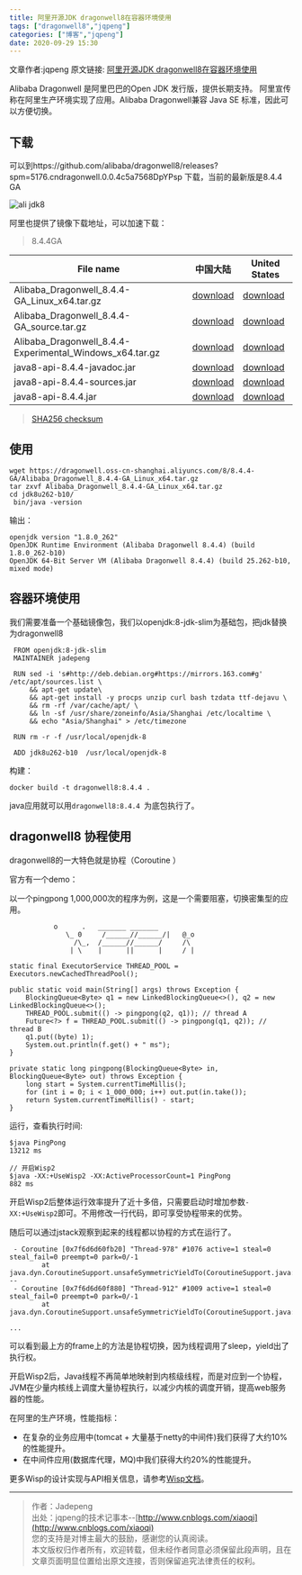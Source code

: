 ```yaml
---
title: 阿里开源JDK dragonwell8在容器环境使用
tags: ["dragonwell8","jqpeng"]
categories: ["博客","jqpeng"]
date: 2020-09-29 15:30
---
```

文章作者:jqpeng
原文链接: [阿里开源JDK dragonwell8在容器环境使用](https://www.cnblogs.com/xiaoqi/p/dragonwell8-docker.html)

Alibaba Dragonwell 是阿里巴巴的Open JDK 发行版，提供长期支持。 阿里宣传称在阿里生产环境实现了应用。Alibaba Dragonwell兼容 Java SE 标准，因此可以方便切换。

## 下载

可以到https://github.com/alibaba/dragonwell8/releases?spm=5176.cndragonwell.0.0.4c5a7568DpYPsp 下载，当前的最新版是8.4.4 GA

![ali jdk8](https://gitee.com/jadepeng/pic/raw/master/pic/2020/9/29/1601363568094.png)

阿里也提供了镜像下载地址，可以加速下载：


> 8.4.4GA



| File name | 中国大陆 | United States |
| --- | --- | --- |
| Alibaba\_Dragonwell\_8.4.4-GA\_Linux\_x64.tar.gz | [download](https://dragonwell.oss-cn-shanghai.aliyuncs.com/8/8.4.4-GA/Alibaba_Dragonwell_8.4.4-GA_Linux_x64.tar.gz) | [download](https://github.com/alibaba/dragonwell8/releases/download/dragonwell-8.4.4_jdk8u262-ga/Alibaba_Dragonwell_8.4.4-GA_Linux_x64.tar.gz) |
| Alibaba\_Dragonwell\_8.4.4-GA\_source.tar.gz | [download](https://dragonwell.oss-cn-shanghai.aliyuncs.com/8/8.4.4-GA/Alibaba_Dragonwell_8.4.4-GA_source.tar.gz) | [download](https://github.com/alibaba/dragonwell8/releases/download/dragonwell-8.4.4_jdk8u262-ga/Alibaba_Dragonwell_8.4.4-GA_source.tar.gz) |
| Alibaba\_Dragonwell\_8.4.4-Experimental\_Windows\_x64.tar.gz | [download](https://dragonwell.oss-cn-shanghai.aliyuncs.com/8/8.4.4-GA/Alibaba_Dragonwell_8.4.4-Experimental_Windows_x64.tar.gz) | [download](https://github.com/alibaba/dragonwell8/releases/download/dragonwell-8.4.4_jdk8u262-ga/Alibaba_Dragonwell_8.4.4-Experimental_Windows_x64.tar.gz) |
| java8-api-8.4.4-javadoc.jar | [download](https://dragonwell.oss-cn-shanghai.aliyuncs.com/8/8.4.4-GA/java8-api-8.4.4-javadoc.jar) | [download](https://github.com/alibaba/dragonwell8/releases/download/dragonwell-8.4.4_jdk8u262-ga/java8-api-8.4.4-javadoc.jar) |
| java8-api-8.4.4-sources.jar | [download](https://dragonwell.oss-cn-shanghai.aliyuncs.com/8/8.4.4-GA/java8-api-8.4.4-sources.jar) | [download](https://github.com/alibaba/dragonwell8/releases/download/dragonwell-8.4.4_jdk8u262-ga/java8-api-8.4.4-sources.jar) |
| java8-api-8.4.4.jar | [download](https://dragonwell.oss-cn-shanghai.aliyuncs.com/8/8.4.4-GA/java8-api-8.4.4.jar) | [download](https://github.com/alibaba/dragonwell8/releases/download/dragonwell-8.4.4_jdk8u262-ga/java8-api-8.4.4.jar) |



> [SHA256 checksum](https://github.com/alibaba/dragonwell8/releases/tag/dragonwell-8.4.4_jdk8u262-ga)


## 使用


    wget https://dragonwell.oss-cn-shanghai.aliyuncs.com/8/8.4.4-GA/Alibaba_Dragonwell_8.4.4-GA_Linux_x64.tar.gz
    tar zxvf Alibaba_Dragonwell_8.4.4-GA_Linux_x64.tar.gz 
    cd jdk8u262-b10/
     bin/java -version


输出：


    openjdk version "1.8.0_262"
    OpenJDK Runtime Environment (Alibaba Dragonwell 8.4.4) (build 1.8.0_262-b10)
    OpenJDK 64-Bit Server VM (Alibaba Dragonwell 8.4.4) (build 25.262-b10, mixed mode)


## 容器环境使用

我们需要准备一个基础镜像包，我们以openjdk:8-jdk-slim为基础包，把jdk替换为dragonwell8


     FROM openjdk:8-jdk-slim
     MAINTAINER jadepeng
     
     RUN sed -i 's#http://deb.debian.org#https://mirrors.163.com#g' /etc/apt/sources.list \
         && apt-get update\
         && apt-get install -y procps unzip curl bash tzdata ttf-dejavu \
         && rm -rf /var/cache/apt/ \
         && ln -sf /usr/share/zoneinfo/Asia/Shanghai /etc/localtime \
         && echo "Asia/Shanghai" > /etc/timezone
     
     RUN rm -r -f /usr/local/openjdk-8
     
     ADD jdk8u262-b10  /usr/local/openjdk-8


构建：


    docker build -t dragonwell8:8.4.4 .


java应用就可以用`dragonwell8:8.4.4 `为底包执行了。

## dragonwell8 协程使用

dragonwell8的一大特色就是协程（Coroutine ）

官方有一个demo：

以一个pingpong 1,000,000次的程序为例，这是一个需要阻塞，切换密集型的应用。


               o      .   _______ _______
                  \_ 0     /______//______/|   @_o
                    /\_,  /______//______/     /\
                   | \    |      ||      |     / |
    
    static final ExecutorService THREAD_POOL = Executors.newCachedThreadPool();
    
    public static void main(String[] args) throws Exception {
        BlockingQueue<Byte> q1 = new LinkedBlockingQueue<>(), q2 = new LinkedBlockingQueue<>();
        THREAD_POOL.submit(() -> pingpong(q2, q1)); // thread A
        Future<?> f = THREAD_POOL.submit(() -> pingpong(q1, q2)); // thread B
        q1.put((byte) 1);
        System.out.println(f.get() + " ms");
    }
    
    private static long pingpong(BlockingQueue<Byte> in, BlockingQueue<Byte> out) throws Exception {
        long start = System.currentTimeMillis();
        for (int i = 0; i < 1_000_000; i++) out.put(in.take());
        return System.currentTimeMillis() - start;
    }


运行，查看执行时间:


    $java PingPong
    13212 ms
    
    // 开启Wisp2
    $java -XX:+UseWisp2 -XX:ActiveProcessorCount=1 PingPong
    882 ms


开启Wisp2后整体运行效率提升了近十多倍，只需要启动时增加参数`-XX:+UseWisp2`即可。不用修改一行代码，即可享受协程带来的优势。

随后可以通过jstack观察到起来的线程都以协程的方式在运行了。


     - Coroutine [0x7f6d6d60fb20] "Thread-978" #1076 active=1 steal=0 steal_fail=0 preempt=0 park=0/-1
            at java.dyn.CoroutineSupport.unsafeSymmetricYieldTo(CoroutineSupport.java:138)
    --
     - Coroutine [0x7f6d6d60f880] "Thread-912" #1009 active=1 steal=0 steal_fail=0 preempt=0 park=0/-1
            at java.dyn.CoroutineSupport.unsafeSymmetricYieldTo(CoroutineSupport.java:138)
    
    ...
    


可以看到最上方的frame上的方法是协程切换，因为线程调用了sleep，yield出了执行权。

开启Wisp2后，Java线程不再简单地映射到内核级线程，而是对应到一个协程，JVM在少量内核线上调度大量协程执行，以减少内核的调度开销，提高web服务器的性能。

在阿里的生产环境，性能指标：

- 在复杂的业务应用中(tomcat + 大量基于netty的中间件)我们获得了大约10%的性能提升。
- 在中间件应用(数据库代理，MQ)中我们获得大约20%的性能提升。


更多Wisp的设计实现与API相关信息，请参考[Wisp文档](https://github.com/alibaba/dragonwell8/wiki/Wisp%E6%96%87%E6%A1%A3)。

* * *


> 作者：Jadepeng  
>  出处：jqpeng的技术记事本--[http://www.cnblogs.com/xiaoqi](http://www.cnblogs.com/xiaoqi)  
>  您的支持是对博主最大的鼓励，感谢您的认真阅读。  
>  本文版权归作者所有，欢迎转载，但未经作者同意必须保留此段声明，且在文章页面明显位置给出原文连接，否则保留追究法律责任的权利。


